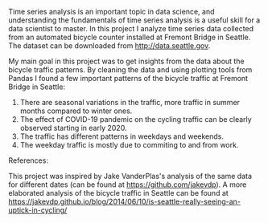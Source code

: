 
Time series analysis is an important topic in data science, and understanding the fundamentals of time series analysis is a useful skill for a data scientist to master. 
In this project I analyze time series data collected from an automated bicycle counter installed at Fremont Bridge in Seattle. The dataset can be downloaded from http://data.seattle.gov. 

My main goal in this project was to get insights from the data about the bicycle traffic patterns. By cleaning the data and using plotting tools from Pandas I found a few important patterns of the bicycle traffic at Fremont Bridge in Seattle:

1) There are seasonal variations in the traffic, more traffic in summer months compared to winter ones.
2) The effect of COVID-19 pandemic on the cycling traffic can be clearly observed starting in early 2020. 
3) The traffic has different patterns in weekdays and weekends.
4) The weekday traffic is mostly due to commiting to and from work.



References:

This project was inspired by Jake VanderPlas's analysis of the same data for different dates (can be found at https://github.com/jakevdp). 
A more elaborated analysis of the bicycle traffic in Seattle can be found at https://jakevdp.github.io/blog/2014/06/10/is-seattle-really-seeing-an-uptick-in-cycling/  
